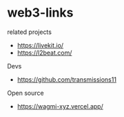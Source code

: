 # web3-links
related projects
* https://livekit.io/
* https://l2beat.com/


Devs
* https://github.com/transmissions11

Open source
* https://wagmi-xyz.vercel.app/
